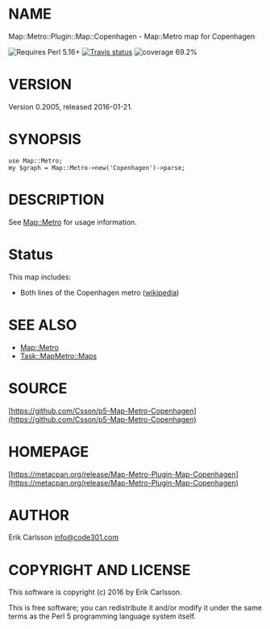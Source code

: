 # NAME

Map::Metro::Plugin::Map::Copenhagen - Map::Metro map for Copenhagen

![Requires Perl 5.16+](https://img.shields.io/badge/perl-5.16+-brightgreen.svg) [![Travis status](https://api.travis-ci.org/Csson/p5-Map-Metro-Copenhagen.svg?branch=master)](https://travis-ci.org/Csson/p5-Map-Metro-Copenhagen) ![coverage 69.2%](https://img.shields.io/badge/coverage-69.2%-red.svg)

# VERSION

Version 0.2005, released 2016-01-21.

# SYNOPSIS

    use Map::Metro;
    my $graph = Map::Metro->new('Copenhagen')->parse;

# DESCRIPTION

See [Map::Metro](https://metacpan.org/pod/Map::Metro) for usage information.

# Status

This map includes:

- Both lines of the Copenhagen metro ([wikipedia](https://en.wikipedia.org/wiki/Copenhagen_metro))

# SEE ALSO

- [Map::Metro](https://metacpan.org/pod/Map::Metro)
- [Task::MapMetro::Maps](https://metacpan.org/pod/Task::MapMetro::Maps)

# SOURCE

[https://github.com/Csson/p5-Map-Metro-Copenhagen](https://github.com/Csson/p5-Map-Metro-Copenhagen)

# HOMEPAGE

[https://metacpan.org/release/Map-Metro-Plugin-Map-Copenhagen](https://metacpan.org/release/Map-Metro-Plugin-Map-Copenhagen)

# AUTHOR

Erik Carlsson <info@code301.com>

# COPYRIGHT AND LICENSE

This software is copyright (c) 2016 by Erik Carlsson.

This is free software; you can redistribute it and/or modify it under
the same terms as the Perl 5 programming language system itself.
